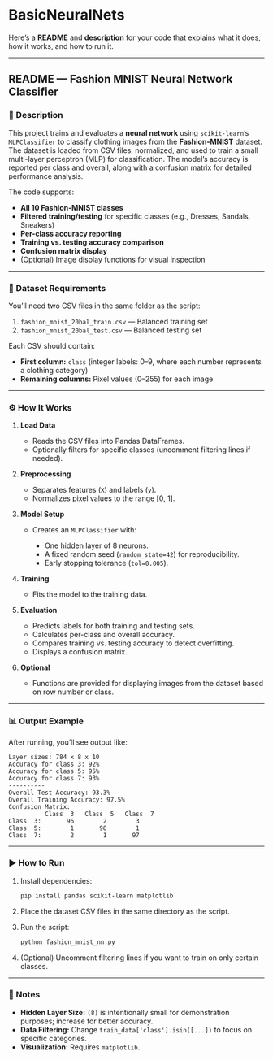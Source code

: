 # BasicNeuralNets
Here’s a **README** and **description** for your code that explains what it does, how it works, and how to run it.

---

## README — Fashion MNIST Neural Network Classifier

### 📌 Description

This project trains and evaluates a **neural network** using `scikit-learn`’s `MLPClassifier` to classify clothing images from the **Fashion-MNIST** dataset.
The dataset is loaded from CSV files, normalized, and used to train a small multi-layer perceptron (MLP) for classification.
The model’s accuracy is reported per class and overall, along with a confusion matrix for detailed performance analysis.

The code supports:

* **All 10 Fashion-MNIST classes**
* **Filtered training/testing** for specific classes (e.g., Dresses, Sandals, Sneakers)
* **Per-class accuracy reporting**
* **Training vs. testing accuracy comparison**
* **Confusion matrix display**
* (Optional) Image display functions for visual inspection

---

### 📂 Dataset Requirements

You’ll need two CSV files in the same folder as the script:

1. `fashion_mnist_20bal_train.csv` — Balanced training set
2. `fashion_mnist_20bal_test.csv` — Balanced testing set

Each CSV should contain:

* **First column:** `class` (integer labels: 0–9, where each number represents a clothing category)
* **Remaining columns:** Pixel values (0–255) for each image

---

### ⚙️ How It Works

1. **Load Data**

   * Reads the CSV files into Pandas DataFrames.
   * Optionally filters for specific classes (uncomment filtering lines if needed).

2. **Preprocessing**

   * Separates features (`X`) and labels (`y`).
   * Normalizes pixel values to the range \[0, 1].

3. **Model Setup**

   * Creates an `MLPClassifier` with:

     * One hidden layer of 8 neurons.
     * A fixed random seed (`random_state=42`) for reproducibility.
     * Early stopping tolerance (`tol=0.005`).

4. **Training**

   * Fits the model to the training data.

5. **Evaluation**

   * Predicts labels for both training and testing sets.
   * Calculates per-class and overall accuracy.
   * Compares training vs. testing accuracy to detect overfitting.
   * Displays a confusion matrix.

6. **Optional**

   * Functions are provided for displaying images from the dataset based on row number or class.

---

### 📊 Output Example

After running, you’ll see output like:

```
Layer sizes: 784 x 8 x 10
Accuracy for class 3: 92%
Accuracy for class 5: 95%
Accuracy for class 7: 93%
----------
Overall Test Accuracy: 93.3%
Overall Training Accuracy: 97.5%
Confusion Matrix:
          Class  3   Class  5   Class  7
Class  3:       96        2        3
Class  5:        1       98        1
Class  7:        2        1       97
```

---

### ▶️ How to Run

1. Install dependencies:

   ```bash
   pip install pandas scikit-learn matplotlib
   ```
2. Place the dataset CSV files in the same directory as the script.
3. Run the script:

   ```bash
   python fashion_mnist_nn.py
   ```
4. (Optional) Uncomment filtering lines if you want to train on only certain classes.

---

### 📌 Notes

* **Hidden Layer Size:** `(8)` is intentionally small for demonstration purposes; increase for better accuracy.
* **Data Filtering:** Change `train_data['class'].isin([...])` to focus on specific categories.
* **Visualization:** Requires `matplotlib`.
